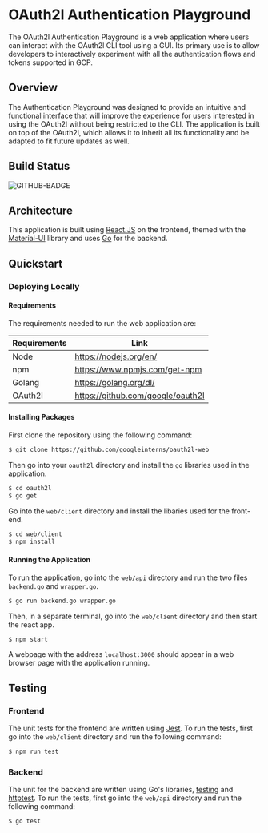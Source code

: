 # OAuth2l Authentication Playground

The OAuth2l Authentication Playground is a web application where users can interact with the OAuth2l CLI tool using a GUI. Its primary use is to allow developers to interactively experiment with all the authentication flows and tokens supported in GCP.

## Overview
The Authentication Playground was designed to provide an intuitive and functional interface that will improve the experience for users interested in using the OAuth2l without being restricted to the CLI. The application is built on top of the OAuth2l, which allows it to inherit all its functionality and be adapted to fit future updates as well.

## Build Status
![GITHUB-BADGE](https://github.com/googleinterns/oauth2l-web/workflows/api/badge.svg)

 ## Architecture
This application is built using  [React.JS](https://reactjs.org) on the frontend, themed with the [Material-UI](https://material-ui.com) library and uses [Go](https://golang.org) for the backend.

## Quickstart

### Deploying Locally
#### Requirements

The requirements needed to run the web application are:

| Requirements     | Link
| ------ | ---
| Node | https://nodejs.org/en/
| npm | https://www.npmjs.com/get-npm
| Golang | https://golang.org/dl/
| OAuth2l | https://github.com/google/oauth2l

#### Installing Packages

First clone the repository using the following command:

```bash
$ git clone https://github.com/googleinterns/oauth2l-web
```
Then go into your `oauth2l` directory and install the `go` libraries used in the application. 
```bash
$ cd oauth2l
$ go get
```
Go into the `web/client` directory and install the libaries used for the front-end.
```bash
$ cd web/client
$ npm install
```
#### Running the Application

To run the application, go into the `web/api` directory and run the two files `backend.go` and `wrapper.go`.
```bash
$ go run backend.go wrapper.go
```
Then, in a separate terminal, go into the `web/client` directory and then start the react app.
```bash
$ npm start
```
A webpage with the address `localhost:3000` should appear in a web browser page with the application running. 

## Testing
### Frontend
The unit tests for the frontend are written using [Jest](https://jestjs.io).
To run the tests, first go into the `web/client` directory and run the following command:
```bash
$ npm run test
```
### Backend
The unit for the backend are written using Go's libraries, [testing](https://golang.org/pkg/testing/) and [httptest](https://golang.org/pkg/net/http/httptest/).
To run the tests, first go into the `web/api` directory and run the following command:
```bash
$ go test
```
